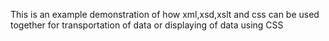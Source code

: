 This is an example demonstration of how xml,xsd,xslt and css can be used together for transportation of data or displaying of data using CSS

